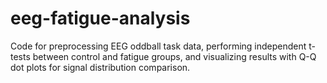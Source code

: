 # eeg-fatigue-analysis
Code for preprocessing EEG oddball task data, performing independent t-tests between control and fatigue groups, and visualizing results with Q-Q dot plots for signal distribution comparison.
